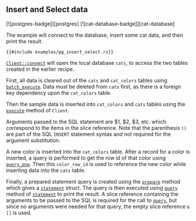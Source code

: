 ## Insert and Select data

[![postgres-badge]][postgres] [![cat-database-badge]][cat-database]

The example will connect to the database, insert some cat data, and then
print the result.

```rust,ignore
{{#include examples/pg_insert_select.rs}}
```

[`Client::connect`] will open the local database `cats`, to access the two tables created in the earlier recipe.

First, all data is cleared out of the `cats` and `cat_colors` tables
using [`batch_execute`]. Data *must* be deleted from `cats` first, as
there is a foreign key dependency upon the `cat_colors` table.

Then the sample data is inserted into `cat_colors` and `cats` tables
using the [`execute`] method of `Client`.

Arguments passed to the SQL statement are $1, $2, $3, etc. which
correspond to the items in the slice reference. Note that the
parenthesis `()` are part of the SQL `INSERT` statement syntax and not
required for the argument substitution.

A new color is inserted into the `cat_colors` table. After a
record for a color is inserted, a query is performed to get the row id
of that color using [`query_one`]. Then this `color_row_id` is used
to reference the new color while inserting data into the `cats` table.

Finally, a prepared statement query is created using the [`prepare`]
method which gives a [`statement`] struct. The query is then executed
using [`query`] method of [`statement`] to print the result. A slice
reference containing the arguments to be passed to the SQL is required
for the call to [`query`], but since no arguments were needed for that
query, the empty slice reference `&[]` is used.

[`Client::connect`]: https://docs.rs/postgres/latest/postgres/struct.Client.html#method.connect
[`batch_execute`]: https://docs.rs/postgres/latest/postgres/struct.Client.html#method.batch_execute
[`execute`]: https://docs.rs/postgres/latest/postgres/struct.Client.html#method.execute
[`prepare`]: https://docs.rs/postgres/latest/postgres/struct.Client.html#method.prepare
[`query`]: https://docs.rs/postgres/latest/postgres/struct.Client.html#method.query
[`query_one`]: https://docs.rs/postgres/latest/postgres/struct.Client.html#method.query_one
[`statement`]: https://docs.rs/postgres/latest/postgres/struct.Statement.html
